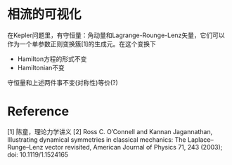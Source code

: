 # 相流的可视化
在Kepler问题里，有守恒量：角动量和Lagrange-Rounge-Lenz矢量，它们可以作为一个单参数正则变换簇[1]的生成元。在这个变换下
- Hamilton方程的形式不变
- Hamiltonian不变

守恒量和上述两件事不变(对称性)等价(?)
# Reference
[1] 陈童，理论力学讲义
[2] Ross C. O’Connell and Kannan Jagannathan, Illustrating dynamical symmetries in classical mechanics: The Laplace–Runge–Lenz
vector revisited, American Journal of Physics 71, 243 (2003); doi: 10.1119/1.1524165
